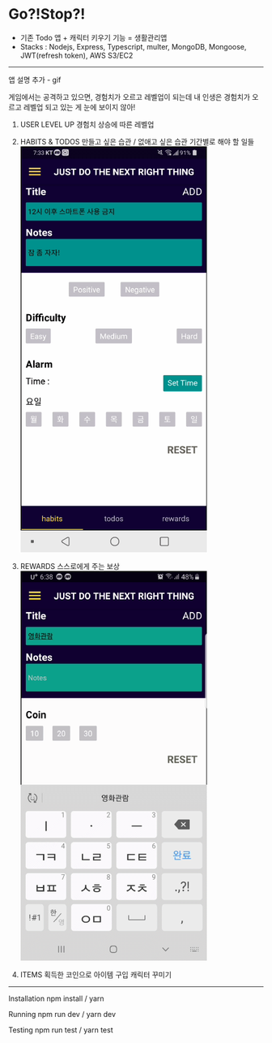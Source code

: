 # Go?!Stop?!

- 기존 Todo 앱 + 캐릭터 키우기 기능 = 생활관리앱
- Stacks : Nodejs, Express, Typescript, multer, MongoDB, Mongoose, JWT(refresh token), AWS S3/EC2

---------------------------------------------------------

앱 설명 추가 - gif

게임에서는 공격하고 있으면, 경험치가 오르고 레벨업이 되는데
내 인생은 경험치가 오르고 레벨업 되고 있는 게 눈에 보이지 않아!

1. USER
LEVEL UP
경험치 상승에 따른 레벨업

2. HABITS & TODOS
만들고 싶은 습관 / 없애고 싶은 습관
기간별로 해야 할 일들
![habitsTodos.gif](./image/habitsTodos.gif)


3. REWARDS
스스로에게 주는 보상
![rewards.gif](./image/rewards.gif)

4. ITEMS
획득한 코인으로 아이템 구입
캐릭터 꾸미기

---------------------------------------------------------

Installation
npm install / yarn

Running
npm run dev / yarn dev

Testing
npm run test / yarn test
